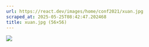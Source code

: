 ```yaml
---
url: https://react.dev/images/home/conf2021/xuan.jpg
scraped_at: 2025-05-25T08:42:47.202468
title: xuan.jpg (56×56)
---
```


![](https://react.dev/images/home/conf2021/xuan.jpg)

